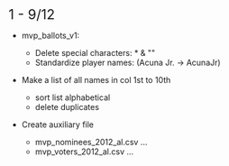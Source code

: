 <span style="font-size:24px;">1 - 9/12</span>
- mvp_ballots_v1:
  - Delete special characters: * & ""
  - Standardize player names: (Acuna Jr. -> AcunaJr)

- Make a list of all names in col 1st to 10th
  - sort list alphabetical
  - delete duplicates

- Create auxiliary file
  - mvp_nominees_2012_al.csv ...
  - mvp_voters_2012_al.csv ...

 
    